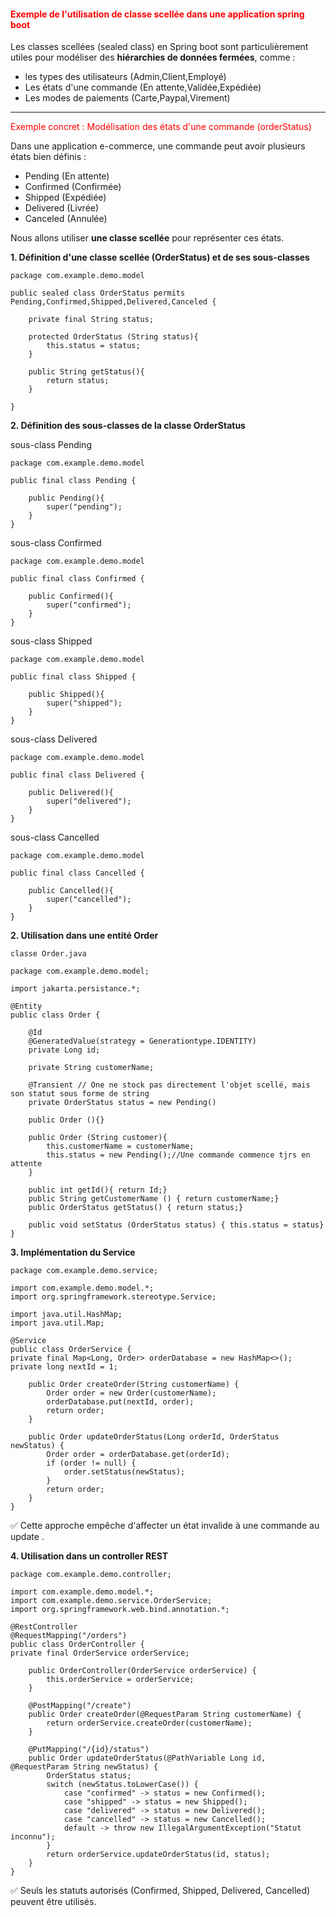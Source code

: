 #### <font color=red>Exemple de l'utilisation de classe scellée dans une application spring boot </font>

Les classes scellées (sealed class) en Spring boot sont particulièrement utiles pour modéliser des <b> hiérarchies de
données
fermées</b>, comme :

* les types des utilisateurs (Admin,Client,Employé)
* Les états d'une commande (En attente,Validée,Expédiée)
* Les modes de paiements (Carte,Paypal,Virement)

***

<font color=red> Exemple concret : Modélisation des états d'une commande (orderStatus) </font>

Dans une application e-commerce, une commande peut avoir plusieurs états bien définis :

* Pending (En attente)
* Confirmed (Confirmée)
* Shipped (Expédiée)
* Delivered (Livrée)
* Canceled (Annulée)

Nous allons utiliser <b>une classe scellée</b> pour représenter ces états.

<b> 1. Définition d'une classe scellée (OrderStatus) et de ses sous-classes </b>

    package com.example.demo.model

    public sealed class OrderStatus permits Pending,Confirmed,Shipped,Delivered,Canceled {
        
        private final String status;

        protected OrderStatus (String status){
            this.status = status;
        }
        
        public String getStatus(){
            return status;
        }

    }

<b> 2. Définition des sous-classes de la classe OrderStatus </b>

sous-class Pending

    package com.example.demo.model

    public final class Pending {
    
        public Pending(){
            super("pending");
        }
    }

sous-class Confirmed

    package com.example.demo.model

    public final class Confirmed {
    
        public Confirmed(){
            super("confirmed");
        }
    }

sous-class Shipped

    package com.example.demo.model

    public final class Shipped {
    
        public Shipped(){
            super("shipped");
        }
    }

sous-class Delivered

    package com.example.demo.model

    public final class Delivered {
    
        public Delivered(){
            super("delivered");
        }
    }

sous-class Cancelled

    package com.example.demo.model

    public final class Cancelled {
    
        public Cancelled(){
            super("cancelled");
        }
    }


<b> 2. Utilisation dans une entité Order </b>

    classe Order.java 

    package com.example.demo.model;

    import jakarta.persistance.*;

    @Entity
    public class Order {
        
        @Id
        @GeneratedValue(strategy = Generationtype.IDENTITY)
        private Long id;
        
        private String customerName;

        @Transient // One ne stock pas directement l'objet scellé, mais son statut sous forme de string 
        private OrderStatus status = new Pending()

        public Order (){}

        public Order (String customer){
            this.customerName = customerName;
            this.status = new Pending();//Une commande commence tjrs en attente
        }

        public int getId(){ return Id;}
        public String getCustomerName () { return customerName;}
        public OrderStatus getStatus() { return status;}

        public void setStatus (OrderStatus status) { this.status = status}
    }


<b> 3. Implémentation du Service </b>

    package com.example.demo.service;

    import com.example.demo.model.*;
    import org.springframework.stereotype.Service;
    
    import java.util.HashMap;
    import java.util.Map;
    
    @Service
    public class OrderService {
    private final Map<Long, Order> orderDatabase = new HashMap<>();
    private long nextId = 1;
    
        public Order createOrder(String customerName) {
            Order order = new Order(customerName);
            orderDatabase.put(nextId, order);
            return order;
        }
    
        public Order updateOrderStatus(Long orderId, OrderStatus newStatus) {
            Order order = orderDatabase.get(orderId);
            if (order != null) {
                order.setStatus(newStatus);
            }
            return order;
        }
    }

✅ Cette approche empêche d'affecter un état invalide à une commande au update .


<b> 4. Utilisation dans un controller REST </b>

    
    package com.example.demo.controller;

    import com.example.demo.model.*;
    import com.example.demo.service.OrderService;
    import org.springframework.web.bind.annotation.*;
    
    @RestController
    @RequestMapping("/orders")
    public class OrderController {
    private final OrderService orderService;
    
        public OrderController(OrderService orderService) {
            this.orderService = orderService;
        }
    
        @PostMapping("/create")
        public Order createOrder(@RequestParam String customerName) {
            return orderService.createOrder(customerName);
        }
    
        @PutMapping("/{id}/status")
        public Order updateOrderStatus(@PathVariable Long id, @RequestParam String newStatus) {
            OrderStatus status;
            switch (newStatus.toLowerCase()) {
                case "confirmed" -> status = new Confirmed();
                case "shipped" -> status = new Shipped();
                case "delivered" -> status = new Delivered();
                case "cancelled" -> status = new Cancelled();
                default -> throw new IllegalArgumentException("Statut inconnu");
            }
            return orderService.updateOrderStatus(id, status);
        }
    }

✅ Seuls les statuts autorisés (Confirmed, Shipped, Delivered, Cancelled) peuvent être utilisés.

